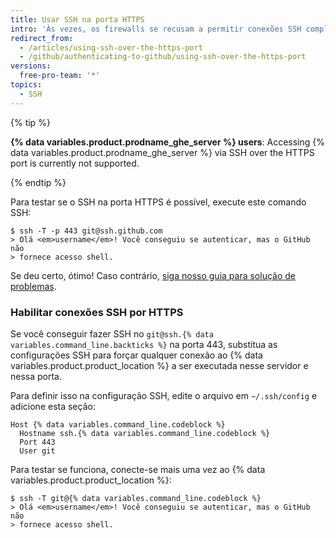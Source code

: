 ```yaml
---
title: Usar SSH na porta HTTPS
intro: 'Às vezes, os firewalls se recusam a permitir conexões SSH completamente.  Se a usar [a clonagem de HTTPS com caching de credenciais](/github/getting-started-with-github/caching-your-github-credentials-in-git) não for uma opção, você poderá tentar clonar usando uma conexão SSH feita por meio da porta HTTPS.  A maioria das regras de firewall deve permitir isso, mas o servidores proxy podem interferir.'
redirect_from:
  - /articles/using-ssh-over-the-https-port
  - /github/authenticating-to-github/using-ssh-over-the-https-port
versions:
  free-pro-team: '*'
topics:
  - SSH
---
```

{% tip %}

**{% data variables.product.prodname_ghe_server %} users**: Accessing {% data variables.product.prodname_ghe_server %} via SSH over the HTTPS port is currently not supported.

{% endtip %}

Para testar se o SSH na porta HTTPS é possível, execute este comando SSH:

```shell
$ ssh -T -p 443 git@ssh.github.com
> Olá <em>username</em>! Você conseguiu se autenticar, mas o GitHub não
> fornece acesso shell.
```

Se deu certo, ótimo! Caso contrário, [siga nosso guia para solução de problemas](/articles/error-permission-denied-publickey).

### Habilitar conexões SSH por HTTPS

Se você conseguir fazer SSH no `git@ssh.{% data variables.command_line.backticks %}` na porta 443, substitua as configurações SSH para forçar qualquer conexão ao {% data variables.product.product_location %} a ser executada nesse servidor e nessa porta.

Para definir isso na configuração SSH, edite o arquivo em `~/.ssh/config` e adicione esta seção:

```
Host {% data variables.command_line.codeblock %}
  Hostname ssh.{% data variables.command_line.codeblock %}
  Port 443
  User git
```

Para testar se funciona, conecte-se mais uma vez ao {% data variables.product.product_location %}:

```shell
$ ssh -T git@{% data variables.command_line.codeblock %}
> Olá <em>username</em>! Você conseguiu se autenticar, mas o GitHub não
> fornece acesso shell.
```
